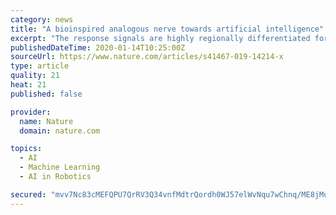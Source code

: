 ```yaml
---
category: news
title: "A bioinspired analogous nerve towards artificial intelligence"
excerpt: "The response signals are highly regionally differentiated for the mechanical stimulations, which enables the bionic artificial nerve to mimic the spatiotemporally dynamic logic of a biological neural network. Multifunctional touch interactions demonstrate the enormous potential of the bionic artificial nerve for human-machine hybrid perceptual ..."
publishedDateTime: 2020-01-14T10:25:00Z
sourceUrl: https://www.nature.com/articles/s41467-019-14214-x
type: article
quality: 21
heat: 21
published: false

provider:
  name: Nature
  domain: nature.com

topics:
  - AI
  - Machine Learning
  - AI in Robotics

secured: "mvv7Nc83cMEFQPU7QrRV3Q34vnfMdtrQordh0WJ57elWvNqu7wChnq/ME8jMuPjrPCIPiYry3bZP5sj4fJGuXWRYy9vaTz12jvDgX9LJAactwQgTGUHruxMUgWOSpcQrVKnhoHbALChm0Q3A+LEKxUIWxnDu96PcmX9su1vLhs9I7krxf0E6mufvc1Ki4iX9tzVaBqcrmwwnwi3Z3xUkLWHeZvAf1byNOI3Fv2QRFHWdFqh0ynAEhV8wCfuW4uJY9Q5TvjHMsfZbx+QlizQ2DeO2tR8XwA0VMtq+vLgSznEeqFPd5gtYS9C01HaF/Tee+JZtbtGB/FCNOQA5y3b5+1rA/nMFPWSNQHmsAlhUl9p2tpi8xeE+m9IZuZGTX95ZhtVXcjzyFdmLpfBEgsFWg6+tSiHNuNmtrvEcakUrgWNXCorHRaMaOa1ecKYMfqYwOKgMHJ9MBxcZy6U5cPIhaA==;xG8H1PpEySI73qKgQx9aTA=="
---
```



